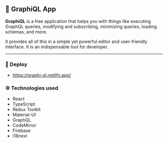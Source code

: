 ## 📌 GraphiQL App

**GraphiQL** is a free application that helps you with things like executing GraphQL queries, modifying and subscribing, minimizing queries, loading schemas, and more.

It provides all of this in a simple yet powerful editor and user-friendly interface. It is an indispensable tool for developer.

---

### 🔗 Deploy

- https://graphi-ql.netlify.app/

### ⚙️ Technologies used

- React
- TypeScript
- Redux Toolkit
- Material-UI
- GraphQL
- CodeMirror
- Firebase
- i18next
